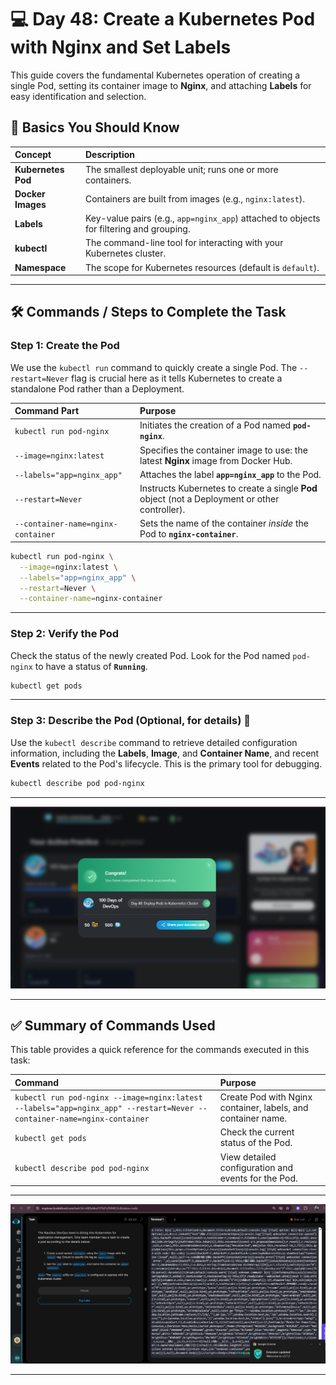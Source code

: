 # 💻 Day 48: Create a Kubernetes Pod with Nginx and Set Labels

This guide covers the fundamental Kubernetes operation of creating a single Pod, setting its container image to **Nginx**, and attaching **Labels** for easy identification and selection.

## 🚀 **Basics You Should Know**

| Concept | Description |
| :--- | :--- |
| **Kubernetes Pod** | The smallest deployable unit; runs one or more containers. |
| **Docker Images** | Containers are built from images (e.g., `nginx:latest`). |
| **Labels** | Key-value pairs (e.g., `app=nginx_app`) attached to objects for filtering and grouping. |
| **kubectl** | The command-line tool for interacting with your Kubernetes cluster. |
| **Namespace** | The scope for Kubernetes resources (default is `default`). |

***

## 🛠️ **Commands / Steps to Complete the Task**

### **Step 1: Create the Pod**

We use the `kubectl run` command to quickly create a single Pod. The `--restart=Never` flag is crucial here as it tells Kubernetes to create a standalone Pod rather than a Deployment.

| Command Part | Purpose |
| :--- | :--- |
| `kubectl run pod-nginx` | Initiates the creation of a Pod named **`pod-nginx`**. |
| `--image=nginx:latest` | Specifies the container image to use: the latest **Nginx** image from Docker Hub. |
| `--labels="app=nginx_app"` | Attaches the label **`app=nginx_app`** to the Pod. |
| `--restart=Never` | Instructs Kubernetes to create a single **Pod** object (not a Deployment or other controller). |
| `--container-name=nginx-container` | Sets the name of the container *inside* the Pod to **`nginx-container`**. |

```bash
kubectl run pod-nginx \
  --image=nginx:latest \
  --labels="app=nginx_app" \
  --restart=Never \
  --container-name=nginx-container
```

  ---

### **Step 2: Verify the Pod**

Check the status of the newly created Pod. Look for the Pod named `pod-nginx` to have a status of **`Running`**.

```bash
kubectl get pods
```

---

### **Step 3: Describe the Pod (Optional, for details)** 📝

Use the `kubectl describe` command to retrieve detailed configuration information, including the **Labels**, **Image**, and **Container Name**, and recent **Events** related to the Pod's lifecycle. This is the primary tool for debugging.

```bash
kubectl describe pod pod-nginx
```

***
![Screenshot 2025-09-23 233252](assets/Screenshot%202025-09-23%20233252.png)

---

## ✅ **Summary of Commands Used**

This table provides a quick reference for the commands executed in this task:

| Command | Purpose |
| :--- | :--- |
| `kubectl run pod-nginx --image=nginx:latest --labels="app=nginx_app" --restart=Never --container-name=nginx-container` | Create Pod with Nginx container, labels, and container name. |
| `kubectl get pods` | Check the current status of the Pod. |
| `kubectl describe pod pod-nginx` | View detailed configuration and events for the Pod. |

---
![Screenshot 2025-09-23 232950](assets/Screenshot%202025-09-23%20232950.png)

---